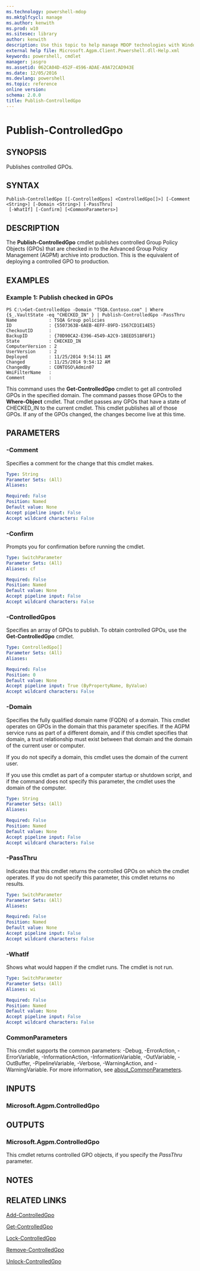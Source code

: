 ```yaml
---
ms.technology: powershell-mdop
ms.mktglfcycl: manage
ms.author: kenwith
ms.prod: w10
ms.sitesec: library
author: kenwith
description: Use this topic to help manage MDOP technologies with Windows PowerShell.
external help file: Microsoft.Agpm.Client.Powershell.dll-Help.xml
keywords: powershell, cmdlet
manager: jasgro 
ms.assetid: 062CA04D-452F-4596-ADAE-A9A72CAD943E
ms.date: 12/05/2016
ms.devlang: powershell
ms.topic: reference
online version: 
schema: 2.0.0
title: Publish-ControlledGpo
---
```


# Publish-ControlledGpo

## SYNOPSIS
Publishes controlled GPOs.

## SYNTAX

```
Publish-ControlledGpo [[-ControlledGpos] <ControlledGpo[]>] [-Comment <String>] [-Domain <String>] [-PassThru]
 [-WhatIf] [-Confirm] [<CommonParameters>]
```

## DESCRIPTION
The **Publish-ControlledGpo** cmdlet publishes controlled Group Policy Objects (GPOs) that are checked in to the Advanced Group Policy Management (AGPM) archive into production.
This is the equivalent of deploying a controlled GPO to production.

## EXAMPLES

### Example 1: Publish checked in GPOs
```
PS C:\>Get-ControlledGpo -Domain "TSQA.Contoso.com" | Where {$_.VaultState -eq "CHECKED_IN" } | Publish-ControlledGpo -PassThru
Name            : TSQA Group policies
ID              : {5507363B-6AEB-4EFF-89FD-1567CD1E14E5}
CheckoutID      : 
BackupID        : {70D90CA2-E396-4549-A2C9-18EED518F6F1}
State           : CHECKED_IN
ComputerVersion : 2
UserVersion     : 2
Deployed        : 11/25/2014 9:54:11 AM
Changed         : 11/25/2014 9:54:12 AM
ChangedBy       : CONTOSO\Admin07
WmiFilterName   : 
Comment         :
```

This command uses the **Get-ControlledGpo** cmdlet to get all controlled GPOs in the specified domain.
The command passes those GPOs to the **Where-Object** cmdlet.
That cmdlet passes any GPOs that have a state of CHECKED_IN to the current cmdlet.
This cmdlet publishes all of those GPOs.
If any of the GPOs changed, the changes become live at this time.

## PARAMETERS

### -Comment
Specifies a comment for the change that this cmdlet makes.

```yaml
Type: String
Parameter Sets: (All)
Aliases: 

Required: False
Position: Named
Default value: None
Accept pipeline input: False
Accept wildcard characters: False
```

### -Confirm
Prompts you for confirmation before running the cmdlet.

```yaml
Type: SwitchParameter
Parameter Sets: (All)
Aliases: cf

Required: False
Position: Named
Default value: None
Accept pipeline input: False
Accept wildcard characters: False
```

### -ControlledGpos
Specifies an array of GPOs to publish.
To obtain controlled GPOs, use the **Get-ControlledGpo** cmdlet.

```yaml
Type: ControlledGpo[]
Parameter Sets: (All)
Aliases: 

Required: False
Position: 0
Default value: None
Accept pipeline input: True (ByPropertyName, ByValue)
Accept wildcard characters: False
```

### -Domain
Specifies the fully qualified domain name (FQDN) of a domain.
This cmdlet operates on GPOs in the domain that this parameter specifies.
If the AGPM service runs as part of a different domain, and if this cmdlet specifies that domain, a trust relationship must exist between that domain and the domain of the current user or computer.

If you do not specify a domain, this cmdlet uses the domain of the current user.

If you use this cmdlet as part of a computer startup or shutdown script, and if the command does not specify this parameter, the cmdlet uses the domain of the computer.

```yaml
Type: String
Parameter Sets: (All)
Aliases: 

Required: False
Position: Named
Default value: None
Accept pipeline input: False
Accept wildcard characters: False
```

### -PassThru
Indicates that this cmdlet returns the controlled GPOs on which the cmdlet operates.
If you do not specify this parameter, this cmdlet returns no results.

```yaml
Type: SwitchParameter
Parameter Sets: (All)
Aliases: 

Required: False
Position: Named
Default value: None
Accept pipeline input: False
Accept wildcard characters: False
```

### -WhatIf
Shows what would happen if the cmdlet runs. The cmdlet is not run.

```yaml
Type: SwitchParameter
Parameter Sets: (All)
Aliases: wi

Required: False
Position: Named
Default value: None
Accept pipeline input: False
Accept wildcard characters: False
```

### CommonParameters
This cmdlet supports the common parameters: -Debug, -ErrorAction, -ErrorVariable, -InformationAction, -InformationVariable, -OutVariable, -OutBuffer, -PipelineVariable, -Verbose, -WarningAction, and -WarningVariable. For more information, see [about_CommonParameters](http://go.microsoft.com/fwlink/?LinkID=113216).

## INPUTS

### Microsoft.Agpm.ControlledGpo

## OUTPUTS

### Microsoft.Agpm.ControlledGpo
This cmdlet returns controlled GPO objects, if you specify the *PassThru* parameter.

## NOTES

## RELATED LINKS

[Add-ControlledGpo](./Add-ControlledGpo.md)

[Get-ControlledGpo](./Get-ControlledGpo.md)

[Lock-ControlledGpo](./Lock-ControlledGpo.md)

[Remove-ControlledGpo](./Remove-ControlledGpo.md)

[Unlock-ControlledGpo](./Unlock-ControlledGpo.md)

